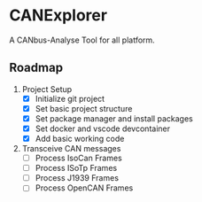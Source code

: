 # CANExplorer
A CANbus-Analyse Tool for all platform.


## Roadmap
1. Project Setup
    - [x] Initialize git project  
    - [x] Set basic project structure 
    - [x] Set package manager and install packages
    - [x] Set docker and vscode devcontainer
    - [x] Add basic working code  
2. Transceive CAN messages
    - [ ] Process IsoCan Frames
    - [ ] Process ISoTp Frames
    - [ ] Process J1939 Frames
    - [ ] Process OpenCAN Frames